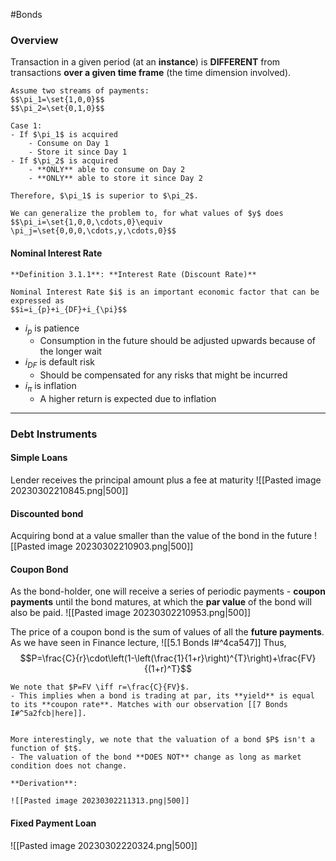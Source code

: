 #Bonds

### Overview
Transaction in a given period (at an **instance**) is **DIFFERENT** from transactions **over a given time frame** (the time dimension involved).

```ad-example
Assume two streams of payments:
$$\pi_1=\set{1,0,0}$$
$$\pi_2=\set{0,1,0}$$

Case 1:
- If $\pi_1$ is acquired
	- Consume on Day 1
	- Store it since Day 1
- If $\pi_2$ is acquired
	- **ONLY** able to consume on Day 2
	- **ONLY** able to store it since Day 2

Therefore, $\pi_1$ is superior to $\pi_2$.

We can generalize the problem to, for what values of $y$ does
$$\pi_i=\set{1,0,0,\cdots,0}\equiv \pi_j=\set{0,0,0,\cdots,y,\cdots,0}$$
```

#### Nominal Interest Rate

```ad-important
**Definition 3.1.1**: **Interest Rate (Discount Rate)**

Nominal Interest Rate $i$ is an important economic factor that can be expressed as
$$i=i_{p}+i_{DF}+i_{\pi}$$

```

- $i_{p}$ is patience
	-  Consumption in the future should be adjusted upwards because of the longer wait
- $i_{DF}$ is default risk
	- Should be compensated for any risks that might be incurred
- $i_{\pi}$ is inflation
	- A higher return is expected due to inflation

---

### Debt Instruments
#### Simple Loans
Lender receives the principal amount plus a fee at maturity
![[Pasted image 20230302210845.png|500]]

#### Discounted bond
Acquiring bond at a value smaller than the value of the bond in the future
![[Pasted image 20230302210903.png|500]]

#### Coupon Bond
As the bond-holder, one will receive a series of periodic payments - **coupon payments** until the bond matures, at which the **par value** of the bond will also be paid.
![[Pasted image 20230302210953.png|500]]

The price of a coupon bond is the sum of values of all the **future payments**. As we have seen in Finance lecture, ![[5.1 Bonds I#^4ca547]]
Thus,
$$P=\frac{C}{r}\cdot\left(1-\left(\frac{1}{1+r}\right)^{T}\right)+\frac{FV}{(1+r)^T}$$

```ad-note
We note that $P=FV \iff r=\frac{C}{FV}$.
- This implies when a bond is trading at par, its **yield** is equal to its **coupon rate**. Matches with our observation [[7 Bonds I#^5a2fcb|here]].


More interestingly, we note that the valuation of a bond $P$ isn't a function of $t$.
- The valuation of the bond **DOES NOT** change as long as market condition does not change.
```

```ad-info
**Derivation**:

![[Pasted image 20230302211313.png|500]]
```

#### Fixed Payment Loan

![[Pasted image 20230302220324.png|500]]
